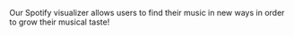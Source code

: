 Our Spotify visualizer allows users to find their music in new ways in order to grow their musical taste!
